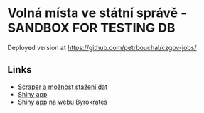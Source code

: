 # Volná místa ve státní správě - SANDBOX FOR TESTING DB

Deployed version at https://github.com/petrbouchal/czgov-jobs/

## Links

- [Scraper a možnost stažení dat](https://morph.io/petrbouchal/GovJobsCZ)
- [Shiny app](http://petrbouchal.shinyapps.io/czjobs)
- [Shiny app na webu Byrokrates](http://byrokrates.cz/praceprostat)



